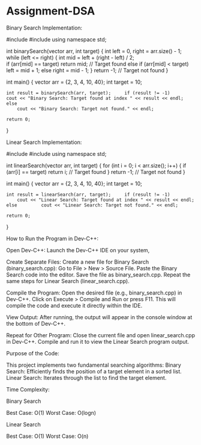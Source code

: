 # Assignment-DSA
Binary Search Implementation: 
 
#include <iostream> #include <vector> using namespace std; 
 
int binarySearch(vector<int> arr, int target) {     int left = 0, right = arr.size() - 1;    
while (left <= right) {         int mid = left + (right - left) / 2;        
 if (arr[mid] == target)             return mid; // Target found         else if (arr[mid] < target)             left = mid + 1;         else             right = mid - 1; 
    }     return -1; // Target not found 
} 
 
int main() {     vector<int> arr = {2, 3, 4, 10, 40};     int target = 10; 
 
    int result = binarySearch(arr, target);     if (result != -1)         cout << "Binary Search: Target found at index " << result << endl; 
    else 
        cout << "Binary Search: Target not found." << endl; 
 
    return 0; 
}

Linear Search Implementation: 
 
 
#include <iostream> #include <vector> using namespace std; 
 
int linearSearch(vector<int> arr, int target) {     for (int i = 0; i < arr.size(); i++) {         if (arr[i] == target)             return i; // Target found 
    }     return -1; // Target not found 
} 
 
int main() {     vector<int> arr = {2, 3, 4, 10, 40};     int target = 10; 
 
    int result = linearSearch(arr, target);     if (result != -1) 
        cout << "Linear Search: Target found at index " << result << endl; 
    else         cout << "Linear Search: Target not found." << endl; 
 
    return 0; 
} 
 
 
How to Run the Program in Dev-C++:
 
Open Dev-C++: Launch the Dev-C++ IDE on your system,
 
Create Separate Files: 
Create a new file for Binary Search (binary_search.cpp): 
Go to File > New > Source File. 
Paste the Binary Search code into the editor. 
Save the file as binary_search.cpp. 
Repeat the same steps for Linear Search (linear_search.cpp). 
 
Compile the Program: 
Open the desired file (e.g., binary_search.cpp) in Dev-C++. 
Click on Execute > Compile and Run or press F11. 
This will compile the code and execute it directly within the IDE. 
 
View Output: 
After running, the output will appear in the console window at the bottom of Dev-C++. 
 
Repeat for Other Program: 
Close the current file and open linear_search.cpp in Dev-C++. 
Compile and run it to view the Linear Search program output. 
 
 
 
 
Purpose of the Code:
 
This project implements two fundamental searching algorithms: 
Binary Search: Efficiently finds the position of a target element in a sorted list. 
Linear Search: Iterates through the list to find the target element. 
 
 
 





Time Complexity:
 
Binary Search 
 
Best Case:  O(1) 
Worst Case: O(logn) 
 
 
Linear Search
 
Best Case: O(1) 
Worst Case: O(n) 
 
 

 
